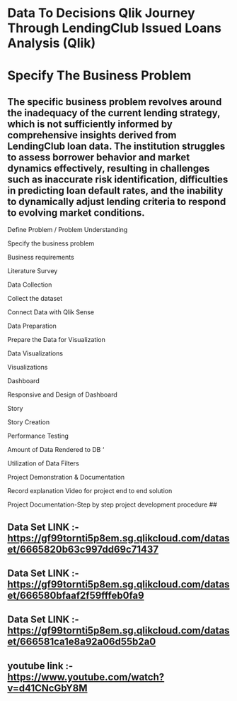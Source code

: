 # Data To Decisions Qlik Journey Through LendingClub Issued Loans Analysis (Qlik) #

#  Specify The Business Problem #
## The specific business problem revolves around the inadequacy of the current lending strategy, which is not sufficiently informed by comprehensive insights derived from LendingClub loan data. The institution struggles to assess borrower behavior and market dynamics effectively, resulting in challenges such as inaccurate risk identification, difficulties in predicting loan default rates, and the inability to dynamically adjust lending criteria to respond to evolving market conditions. ##

Define Problem / Problem Understanding

Specify the business problem

Business requirements

Literature Survey

Data Collection 

Collect the dataset

Connect Data with Qlik Sense

Data Preparation

Prepare the Data for Visualization

Data Visualizations

Visualizations

Dashboard

Responsive and Design of Dashboard

Story

Story Creation

Performance Testing 

Amount of Data Rendered to DB ‘

Utilization of Data Filters

Project Demonstration & Documentation

Record explanation Video for project end to end solution

Project Documentation-Step by step project development procedure ##

## Data Set LINK :- https://gf99tornti5p8em.sg.qlikcloud.com/dataset/6665820b63c997dd69c71437 ##
## Data Set LINK :-https://gf99tornti5p8em.sg.qlikcloud.com/dataset/666580bfaaf2f59fffeb0fa9 ##
## Data Set LINK :-https://gf99tornti5p8em.sg.qlikcloud.com/dataset/666581ca1e8a92a06d55b2a0 ##

## youtube link :- https://www.youtube.com/watch?v=d41CNcGbY8M ##
